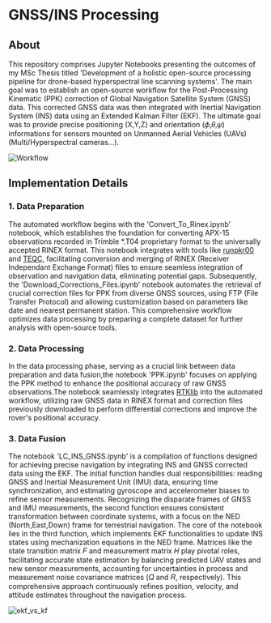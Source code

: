# GNSS/INS Processing

## About

This repository comprises Jupyter Notebooks presenting the outcomes of my MSc Thesis titled 'Development of a holistic open-source processing pipeline for drone-based hyperspectral line scanning systems'. The main goal was to establish an open-source workflow for the Post-Processing Kinematic (PPK) correction of Global Navigation Satellite System (GNSS) data. This corrected GNSS data was then integrated with Inertial Navigation System (INS) data using an Extended Kalman Filter (EKF). The ultimate goal was to provide precise positioning (X,Y,Z) and orientation (𝜙,𝜃,𝜓) informations for sensors mounted on Unmanned Aerial Vehicles (UAVs) (Multi/Hyperspectral cameras...).

![Workflow](https://github.com/MrBourriz/GNSS-INS-Processing/assets/108701137/c063b786-23e8-4fb9-a530-abd346244743)

## Implementation Details
### 1. Data Preparation
The automated workflow begins with the 'Convert_To_Rinex.ipynb' notebook, which establishes the foundation for converting APX-15 observations recorded in Trimble *.T04 proprietary format to the universally accepted RINEX format. This notebook integrates with tools like [runpkr00](https://kb.unavco.org/article/trimble-runpkr00-latest-versions-744.html) and [TEQC](https://www.unavco.org/software/data-processing/teqc/teqc.html), facilitating conversion and merging of RINEX (Receiver Independant Exchange Format) files to ensure seamless integration of observation and navigation data, eliminating potential gaps. Subsequently, the 'Download_Corrections_Files.ipynb' notebook automates the retrieval of crucial correction files for PPK from diverse GNSS sources, using FTP (File Transfer Protocol) and allowing customization based on parameters like date and nearest permanent station. This comprehensive workflow optimizes data processing by preparing a complete dataset for further analysis with open-source tools.
### 2. Data Processing
In the data processing phase, serving as a crucial link between data preparation and data fusion,the notebook 'PPK.ipynb' focuses on applying the PPK method to enhance the positional accuracy of raw GNSS observations.The notebook seamlessly integrates [RTKlib](https://www.rtklib.com/) into the automated workflow, utilizing raw GNSS data in RINEX format and correction files previously downloaded to perform differential corrections and improve the rover's positional accuracy.
### 3. Data Fusion
The notebook 'LC_INS_GNSS.ipynb' is a compilation of functions designed for achieving precise navigation by integrating INS and GNSS corrected data using the EKF. The initial function handles dual responsibilities: reading GNSS and Inertial Measurement Unit (IMU) data, ensuring time synchronization, and estimating gyroscope and accelerometer biases to refine sensor measurements. Recognizing the disparate frames of GNSS and IMU measurements, the second function ensures consistent transformation between coordinate systems, with a focus on the NED (North,East,Down) frame for terrestrial navigation. The core of the notebook lies in the third function, which implements EKF functionalities to update INS states using mechanization equations in the NED frame. Matrices like the state transition matrix 𝐹 and measurement matrix 𝐻 play pivotal roles, facilitating accurate state estimation by balancing predicted UAV states and new sensor measurements, accounting for uncertainties in process and measurement noise covariance matrices (𝑄 and 𝑅, respectively). This comprehensive approach continuously refines position, velocity, and attitude estimates throughout the navigation process.

![ekf_vs_kf](https://github.com/MrBourriz/GNSS-INS-Processing/assets/108701137/b89de74a-9f71-43c1-834b-7cf910b9e72e)

